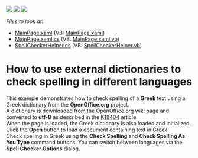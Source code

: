 <!-- default badges list -->
![](https://img.shields.io/endpoint?url=https://codecentral.devexpress.com/api/v1/VersionRange/128606729/11.2.5%2B)
[![](https://img.shields.io/badge/Open_in_DevExpress_Support_Center-FF7200?style=flat-square&logo=DevExpress&logoColor=white)](https://supportcenter.devexpress.com/ticket/details/E2308)
[![](https://img.shields.io/badge/📖_How_to_use_DevExpress_Examples-e9f6fc?style=flat-square)](https://docs.devexpress.com/GeneralInformation/403183)
<!-- default badges end -->
<!-- default file list -->
*Files to look at*:

* [MainPage.xaml](./CS/RichEditSpellCheckerSL/MainPage.xaml) (VB: [MainPage.xaml](./VB/RichEditSpellCheckerSL/MainPage.xaml))
* [MainPage.xaml.cs](./CS/RichEditSpellCheckerSL/MainPage.xaml.cs) (VB: [MainPage.xaml.vb](./VB/RichEditSpellCheckerSL/MainPage.xaml.vb))
* [SpellCheckerHelper.cs](./CS/RichEditSpellCheckerSL/SpellCheckerHelper.cs) (VB: [SpellCheckerHelper.vb](./VB/RichEditSpellCheckerSL/SpellCheckerHelper.vb))
<!-- default file list end -->
# How to use external dictionaries to check spelling in different languages


<p>This example demonstrates how to check spelling of a <strong>Greek</strong> text using a Greek dictionary from the <strong>OpenOffice.org</strong> project.<br />
A dictionary is downloaded from the OpenOffice.org wiki page and converted to <strong>utf-8</strong> as described in the <a href="https://www.devexpress.com/Support/Center/p/K18404">K18404</a> article.<br />
When the page is loaded, the Greek dictionary is also loaded and initialized. Click the <strong> Open </strong> button to load a document containing text in Greek.<br />
Check spelling in Greek using the <strong>Check Spelling</strong> and <strong>Check Spelling As You Type</strong> command buttons. You can switch between languages via the <strong>Spell Checker Options</strong> dialog.</p>

<br/>


